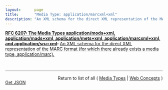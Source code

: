 ```yaml
---
layout:      page
title:       "Media Type: application/marcxml+xml"
description: "An XML schema for the direct XML representation of the MARC format (for which there already exists a media type, application/marc)."
---
```


**[RFC 6207: The Media Types application/mods+xml, application/mads+xml, application/mets+xml, application/marcxml+xml, and application/sru+xml](/specs/IETF/RFC/6207 "This document specifies media types for the following formats: MODS (Metadata Object Description Schema), MADS (Metadata Authority Description Schema), METS (Metadata Encoding and Transmission Standard), MARCXML (MARC21 XML Schema), and the SRU (Search/Retrieve via URL Response Format) protocol response XML schema. These are all XML schemas providing representations of various forms of information including metadata and search results."):** [An XML schema for the direct XML representation of the MARC format (for which there already exists a media type, application/marc).](http://tools.ietf.org/html/rfc6207#section-5 "Read documentation for Media Type &#34;application/marcxml+xml&#34;")

<br/>
<hr/>

<p style="float : left"><a href="application/marcxml+xml.json" title="Get JSON representing this particular Web Concept">Get JSON</a></p>
<p style="text-align: right">Return to list of all ( <a href="../media-types">Media Types</a> | <a href="../">Web Concepts</a> )</p>
